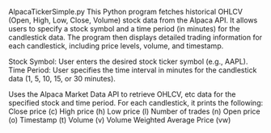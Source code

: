 AlpacaTickerSimple.py
This Python program fetches historical OHLCV (Open, High, Low, Close, Volume) stock data from the Alpaca API. It allows users to specify a stock symbol and a time period (in minutes) for the candlestick data. 
The program then displays detailed trading information for each candlestick, including price levels, volume, and timestamp.

Stock Symbol: User enters the desired stock ticker symbol (e.g., AAPL).
Time Period: User specifies the time interval in minutes for the candlestick data (1, 5, 10, 15, or 30 minutes).

Uses the Alpaca Market Data API to retrieve OHLCV, etc data for the specified stock and time period.
For each candlestick, it prints the following:
Close price (c)
High price (h)
Low price (l)
Number of trades (n)
Open price (o)
Timestamp (t)
Volume (v)
Volume Weighted Average Price (vw)
